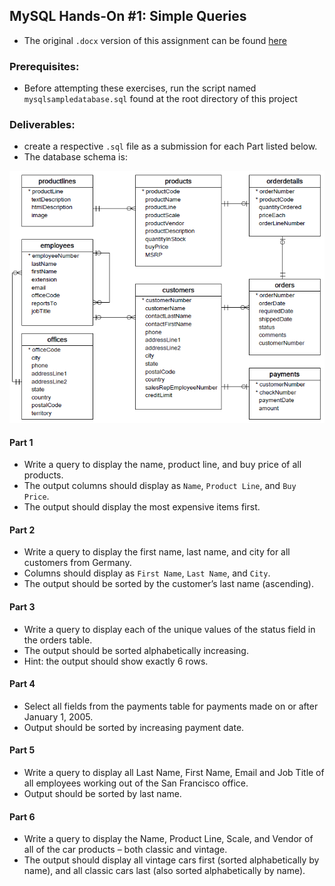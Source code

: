 ## MySQL Hands-On #1: Simple Queries
* The original `.docx` version of this assignment can be found [here](./original-readme.docx)

 

### Prerequisites:
* Before attempting these exercises, run the script named `mysqlsampledatabase.sql` found at the root directory of this project

 

### Deliverables:
* create a respective `.sql` file as a submission for each Part listed below.
* The database schema is:


<img src="./classic-models-schema.png">



#### Part 1
* Write a query to display the name, product line, and buy price of all products.
* The output columns should display as `Name`, `Product Line`, and `Buy Price`.
* The output should display the most expensive items first.

 

#### Part 2
* Write a query to display the first name, last name, and city for all customers from Germany.
* Columns should display as `First Name`, `Last Name`, and `City`.
* The output should be sorted by the customer’s last name (ascending).

 

#### Part 3
* Write a query to display each of the unique values of the status field in the orders table.
* The output should be sorted alphabetically increasing.
* Hint: the output should show exactly 6 rows.

 

#### Part 4
* Select all fields from the payments table for payments made on or after January 1, 2005.
* Output should be sorted by increasing payment date.

 

#### Part 5
* Write a query to display all Last Name, First Name, Email and Job Title of all employees working out of the San Francisco office.
* Output should be sorted by last name.

 

#### Part 6
* Write a query to display the Name, Product Line, Scale, and Vendor of all of the car products – both classic and vintage.
* The output should display all vintage cars first (sorted alphabetically by name), and all classic cars last (also sorted alphabetically by name).
